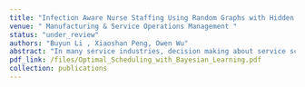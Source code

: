 ```yaml
---
title: "Infection Aware Nurse Staffing Using Random Graphs with Hidden Health Status"
venue: " Manufacturing & Service Operations Management "
status: "under_review"
authors: "Buyun Li , Xiaoshan Peng, Owen Wu"
abstract: "In many service industries, decision making about service scheduling often relies on assessing and prioritizing customer needs and value using professional judgment and customer data. Traditional scheduling models assume perfect knowledge of customer service rewards and delay costs, which is unrealistic. This paper considers the optimal scheduling problem in a multi-class queueing system where the system manager learns the reward of serving customers dynamically. We model the scheduling problem as a restless multiarmed bandit (RMAB) problem, with each customer class representing an arm characterized by queue length and the manager's belief about the reward distribution. We derive the Whittle index for each customer class. The resulting Whittle index scheduling policy which prioritizes the class of customers with the highest Whittle index. We prove that the Whittle index offers an optimal solution for a system with two customer classes-one with perfect information and one with unknown parameters-and show that it is near-optimal for more general settings numerically. Our results show that the incentive to serve a class of customers with unknown rewards increases with service rate, higher belief in rewards, arrival rate and length of wait, which contrasts with traditional models. This finding highlights that as queues grow longer, the priority for serving them increases due to extended busy periods. Furthermore, for a fixed product of service rate and reward, we find that customer classes with higher service rates provides higher incentives for learning. By understanding these dynamics, managers can better allocate resources, ensuring that longer queues, which imply greater potential delays and customer dissatisfaction, are addressed more promptly."
pdf_link: /files/Optimal_Scheduling_with_Bayesian_Learning.pdf
collection: publications
---
```

